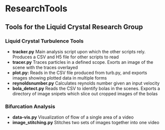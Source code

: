 # ResearchTools

## Tools for the Liquid Crystal Research Group

### Liquid Crystal Turbulence Tools

- **tracker.py** Main analysis script upon which the other scripts rely. Produces a CSV and H5 file for other scripts to read
- **tracer.py** Traces particles in a defined scope. Exorts an image of the scene with the traces overlayed
- **plot.py:** Reads in the CSV file produced from turb.py, and exports images showing plotted data in multiple forms
- **reynoldsnumber.py** Calculates reynolds number given an input velocity
- **bola_detect.py** Reads the CSV to identify bolas in the scenes. Exports a directory of image snipets which slice out cropped images of the bolas


### Bifurcation Analysis

- **data-vis.py** Visualization of flow of a single area of a video
- **image_stitching.py** Stitches two sets of images together into one video

